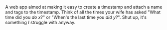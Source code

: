 A web app aimed at making it easy to create a timestamp and attach a name and tags to the timestamp. Think of all the times your wife has asked "What time did you *do x*?" or "When's the last time you *did y*?". Shut up, it's something *I* struggle with anyway.